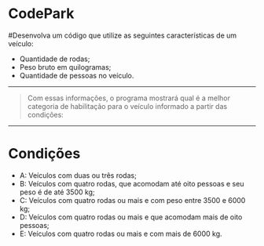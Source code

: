 # CodePark

#Desenvolva um código que utilize as seguintes características de um veículo:

*   Quantidade de rodas;
*   Peso bruto em quilogramas;
*   Quantidade de pessoas no veículo.


---


> Com essas informações, o programa mostrará qual é a melhor categoria de 
habilitação para o veículo informado a partir das condições: 

---
# Condições
*   A: Veículos com duas ou três rodas; 
*   B: Veículos com quatro rodas, que acomodam até oito pessoas e seu peso é de até 3500 kg; 
*   C: Veículos com quatro rodas ou mais e com peso entre 3500 e 6000 kg;   
*   D: Veículos com quatro rodas ou mais e que acomodam mais de oito pessoas; 
*   E: Veículos com quatro rodas ou mais e com mais de 6000 kg.


